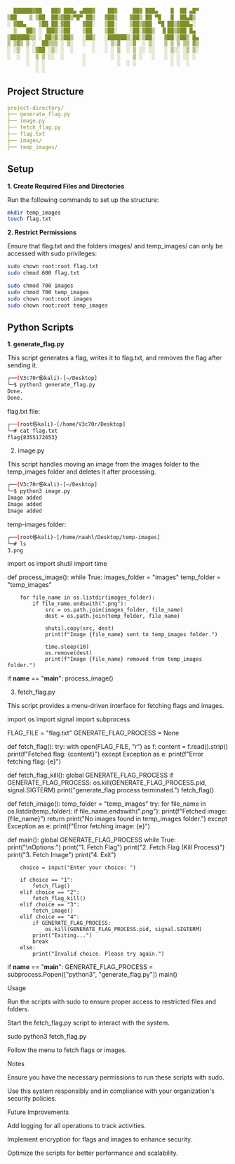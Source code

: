 ```yaml
  ██████▓██   ██▓ ███▄ ▄███▓    ██▓     ██▓ ███▄    █  ██ ▄█▀
▒██    ▒ ▒██  ██▒▓██▒▀█▀ ██▒   ▓██▒    ▓██▒ ██ ▀█   █  ██▄█▒ 
░ ▓██▄    ▒██ ██░▓██    ▓██░   ▒██░    ▒██▒▓██  ▀█ ██▒▓███▄░ 
  ▒   ██▒ ░ ▐██▓░▒██    ▒██    ▒██░    ░██░▓██▒  ▐▌██▒▓██ █▄ 
▒██████▒▒ ░ ██▒▓░▒██▒   ░██▒   ░██████▒░██░▒██░   ▓██░▒██▒ █▄
▒ ▒▓▒ ▒ ░  ██▒▒▒ ░ ▒░   ░  ░   ░ ▒░▓  ░░▓  ░ ▒░   ▒ ▒ ▒ ▒▒ ▓▒
░ ░▒  ░ ░▓██ ░▒░ ░  ░      ░   ░ ░ ▒  ░ ▒ ░░ ░░   ░ ▒░░ ░▒ ▒░
░  ░  ░  ▒ ▒ ░░  ░      ░        ░ ░    ▒ ░   ░   ░ ░ ░ ░░ ░ 
      ░  ░ ░            ░          ░  ░ ░           ░ ░  ░   
         ░ ░
```
## Project Structure

```yaml
project-directory/
├── generate_flag.py
├── image.py
├── fetch_flag.py
├── flag.txt
├── images/
├── temp_images/
```
## Setup

**1. Create Required Files and Directories**

Run the following commands to set up the structure:

```bash
mkdir temp_images
touch flag.txt
```

**2. Restrict Permissions**

Ensure that flag.txt and the folders images/ and temp_images/ can only be accessed with sudo privileges:

```bash
sudo chown root:root flag.txt
sudo chmod 600 flag.txt

sudo chmod 700 images
sudo chmod 700 temp_images
sudo chown root:root images
sudo chown root:root temp_images
```

## Python Scripts

**1. generate_flag.py**

This script generates a flag, writes it to flag.txt, and removes the flag after sending it.

```bash                                                                                                                    
┌──(V3c70r㉿kali)-[~/Desktop]
└─$ python3 generate_flag.py
Done.
Done.
```
flag.txt file:

```bash
┌──(root㉿kali)-[/home/V3c70r/Desktop]
└─# cat flag.txt
flag{8355172653}  
```

2. image.py

This script handles moving an image from the images folder to the temp_images folder and deletes it after processing.

```bash
┌──(V3c70r㉿kali)-[~/Desktop]
└─$ python3 image.py
Image added
Image added
Image added
```

temp-images folder:

```bash
┌──(root㉿kali)-[/home/naahl/Desktop/temp-images]
└─# ls
3.png
```


import os
import shutil
import time

def process_image():
    while True:
        images_folder = "images"
        temp_folder = "temp_images"

        for file_name in os.listdir(images_folder):
            if file_name.endswith(".png"):
                src = os.path.join(images_folder, file_name)
                dest = os.path.join(temp_folder, file_name)

                shutil.copy(src, dest)
                print(f"Image {file_name} sent to temp_images folder.")

                time.sleep(10)
                os.remove(dest)
                print(f"Image {file_name} removed from temp_images folder.")

if __name__ == "__main__":
    process_image()

3. fetch_flag.py

This script provides a menu-driven interface for fetching flags and images.

import os
import signal
import subprocess

FLAG_FILE = "flag.txt"
GENERATE_FLAG_PROCESS = None

def fetch_flag():
    try:
        with open(FLAG_FILE, "r") as f:
            content = f.read().strip()
            print(f"Fetched flag: {content}")
    except Exception as e:
        print(f"Error fetching flag: {e}")

def fetch_flag_kill():
    global GENERATE_FLAG_PROCESS
    if GENERATE_FLAG_PROCESS:
        os.kill(GENERATE_FLAG_PROCESS.pid, signal.SIGTERM)
        print("generate_flag process terminated.")
    fetch_flag()

def fetch_image():
    temp_folder = "temp_images"
    try:
        for file_name in os.listdir(temp_folder):
            if file_name.endswith(".png"):
                print(f"Fetched image: {file_name}")
                return
        print("No images found in temp_images folder.")
    except Exception as e:
        print(f"Error fetching image: {e}")

def main():
    global GENERATE_FLAG_PROCESS
    while True:
        print("\nOptions:")
        print("1. Fetch Flag")
        print("2. Fetch Flag (Kill Process)")
        print("3. Fetch Image")
        print("4. Exit")

        choice = input("Enter your choice: ")

        if choice == "1":
            fetch_flag()
        elif choice == "2":
            fetch_flag_kill()
        elif choice == "3":
            fetch_image()
        elif choice == "4":
            if GENERATE_FLAG_PROCESS:
                os.kill(GENERATE_FLAG_PROCESS.pid, signal.SIGTERM)
            print("Exiting...")
            break
        else:
            print("Invalid choice. Please try again.")

if __name__ == "__main__":
    GENERATE_FLAG_PROCESS = subprocess.Popen(["python3", "generate_flag.py"])
    main()

Usage

Run the scripts with sudo to ensure proper access to restricted files and folders.

Start the fetch_flag.py script to interact with the system.

sudo python3 fetch_flag.py

Follow the menu to fetch flags or images.

Notes

Ensure you have the necessary permissions to run these scripts with sudo.

Use this system responsibly and in compliance with your organization's security policies.

Future Improvements

Add logging for all operations to track activities.

Implement encryption for flags and images to enhance security.

Optimize the scripts for better performance and scalability.


